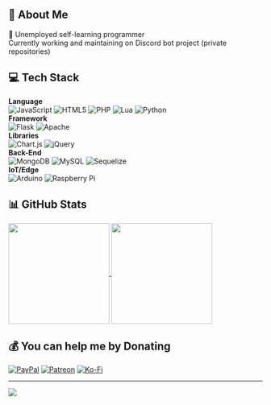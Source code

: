 ## 💫 About Me
🌱 Unemployed self-learning programmer<br>Currently working and maintaining on Discord bot project (private repositories)
## 💻 Tech Stack
<b>Language</b><br>
![JavaScript](https://img.shields.io/badge/javascript-%23323330.svg?style=flat&logo=javascript&logoColor=%23F7DF1E) ![HTML5](https://img.shields.io/badge/html5-%23E34F26.svg?style=flat&logo=html5&logoColor=white) ![PHP](https://img.shields.io/badge/php-%23777BB4.svg?style=flat&logo=php&logoColor=white) ![Lua](https://img.shields.io/badge/lua-%232C2D72.svg?style=flat&logo=lua&logoColor=white) ![Python](https://img.shields.io/badge/python-3670A0?style=flat&logo=python&logoColor=ffdd54)
<br><b>Framework</b><br>
![Flask](https://img.shields.io/badge/flask-%23000.svg?style=flat&logo=flask&logoColor=white) ![Apache](https://img.shields.io/badge/apache-%23D42029.svg?style=flat&logo=apache&logoColor=white)
<br><b>Libraries</b><br>
![Chart.js](https://img.shields.io/badge/chart.js-F5788D.svg?style=flat&logo=chart.js&logoColor=white) ![jQuery](https://img.shields.io/badge/jquery-%230769AD.svg?style=flat&logo=jquery&logoColor=white)
<br><b>Back-End</b><br>
![MongoDB](https://img.shields.io/badge/MongoDB-%234ea94b.svg?style=flat&logo=mongodb&logoColor=white) ![MySQL](https://img.shields.io/badge/mysql-4479A1.svg?style=flat&logo=mysql&logoColor=white) ![Sequelize](https://img.shields.io/badge/Sequelize-52B0E7?style=flat&logo=Sequelize&logoColor=white)
<br><b>IoT/Edge</b><br>
![Arduino](https://img.shields.io/badge/-Arduino-00979D?style=flat&logo=Arduino&logoColor=white) ![Raspberry Pi](https://img.shields.io/badge/-RaspberryPi-C51A4A?style=flat&logo=Raspberry-Pi)
## 📊 GitHub Stats

<a href="https://github.com/rickysambora55">
  <img height=200 align="center" src="https://github-readme-stats-three-eta-92.vercel.app/api?username=rickysambora55&hide_border=true&include_all_commits=true&count_private=true&show_icons=true&theme=transparent&hide_title=true&cache_seconds=300" />
</a>
<a href="https://github.com/rickysambora55">
  <img height=200 align="center" src="https://github-readme-stats-three-eta-92.vercel.app/api/top-langs/?username=rickysambora55&hide_border=true&include_all_commits=true&count_private=true&layout=compact&langs_count=8&card_width=320&theme=transparent&cache_seconds=300" />
</a>

## 💰 You can help me by Donating
[![PayPal](https://img.shields.io/badge/PayPal-00457C?style=for-the-badge&logo=paypal&logoColor=white)](https://paypal.me/rickysambora) [![Patreon](https://img.shields.io/badge/Patreon-F96854?style=for-the-badge&logo=patreon&logoColor=white)](https://patreon.com/ricky55) [![Ko-Fi](https://img.shields.io/badge/Ko--fi-F16061?style=for-the-badge&logo=ko-fi&logoColor=white)](https://ko-fi.com/ricky55)

---
[![](https://visitcount.itsvg.in/api?id=rickysambora55&icon=2&color=6)](https://visitcount.itsvg.in)
